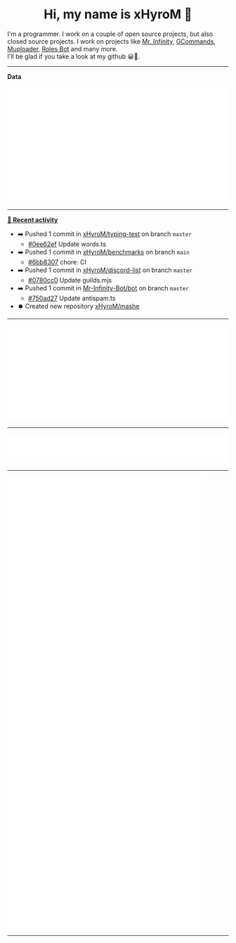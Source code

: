 <p align="center">
    <!-- <img src="https://avatars.githubusercontent.com/u/56601352" width="192" alt="hyro's pfp" /> -->
    <h1 align="center">Hi, my name is xHyroM 👋</h1>
</p>

I'm a programmer. I work on a couple of open source projects, but also closed source projects. I work on projects like [Mr. Infinity](https://discord.com/oauth2/authorize?client_id=720321585625694239&scope=bot%20applications.commands&permissions=8&redirect_uri=https://blobs.gq/imanager&prompt=consent&response_type=code), [GCommands](https://github.com/Garlic-Team/GCommands), [Muploader](https://github.com/xHyroM/Muploader), [Roles Bot](https://github.com/xHyroM/roles-bot) and many more.  
I'll be glad if you take a look at my github 😀👀.

___
**Data**

<img src="https://github.com/xHyroM/xHyroM/blob/master/.cache/base.svg">

___

**[📰 Recent activity](https://github.com/xHyroM)**
* ➡️ Pushed 1 commit in [xHyroM/typing-test](https://github.com/xHyroM/typing-test) on branch `master`
  * [#0ee62ef](https://github.com/xHyroM/typing-test/commit/0ee62ef) Update words.ts
* ➡️ Pushed 1 commit in [xHyroM/benchmarks](https://github.com/xHyroM/benchmarks) on branch `main`
  * [#6bb8307](https://github.com/xHyroM/benchmarks/commit/6bb8307) chore: CI
* ➡️ Pushed 1 commit in [xHyroM/discord-list](https://github.com/xHyroM/discord-list) on branch `master`
  * [#0780cc0](https://github.com/xHyroM/discord-list/commit/0780cc0) Update guilds.mjs
* ➡️ Pushed 1 commit in [Mr-Infinity-Bot/bot](https://github.com/Mr-Infinity-Bot/bot) on branch `master`
  * [#750ad27](https://github.com/Mr-Infinity-Bot/bot/commit/750ad27) Update antispam.ts
* ⏺️ Created new repository  [xHyroM/mashe](https://github.com/xHyroM/mashe)


___

<img src="https://github.com/xHyroM/xHyroM/blob/master/.cache/isocalendar.svg">

___

<img src="https://github.com/xHyroM/xHyroM/blob/master/.cache/languages.svg">

___

<img src="https://github.com/xHyroM/xHyroM/blob/master/.cache/achievements.svg">

___
